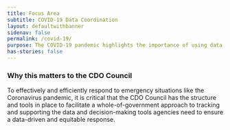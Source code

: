 ```yaml
---
title: Focus Area
subtitle: COVID-19 Data Coordination
layout: defaultwithbanner
sidenav: false
permalink: /covid-19/
purpose: The COVID-19 pandemic highlights the importance of using data and collaborating across the government.  Sharing lessons learned, resources, and data challenges is critical to advancing our ability to support agency decision making - both in mission achievement and how COVID-19 impacts the Federal workforce.  Additionally, agency representatives can strengthen their own analytics efforts, frameworks, and methodologies by leveraging and integrating knowledge from their counterparts across government.
has-stories: false
---
```


### Why this matters to the CDO Council
To effectively and efficiently respond to emergency situations like the Coronavirus pandemic, it is critical that the CDO Council has the structure and tools in place to facilitate a whole-of-government approach to tracking and supporting the data and decision-making tools agencies need to ensure a data-driven and equitable response.
<p>&nbsp;</p>